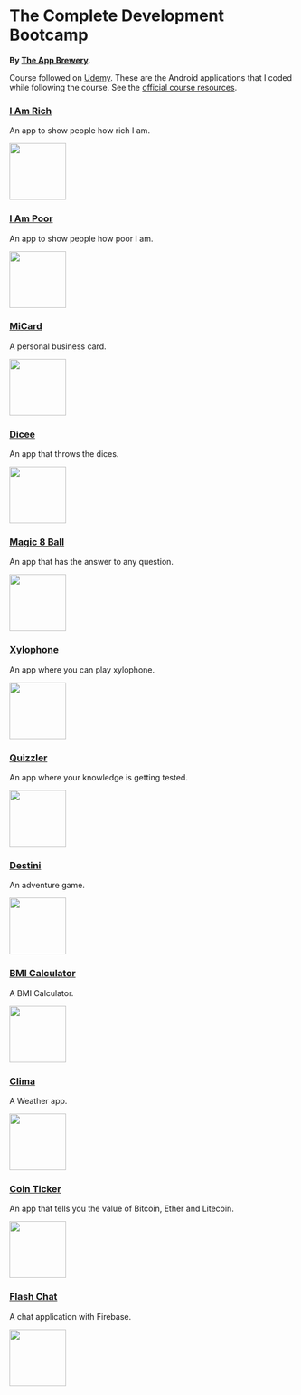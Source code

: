 # The Complete Development Bootcamp
**By [The App Brewery](https://www.appbrewery.co/).**

Course followed on [Udemy](https://www.udemy.com/course/flutter-bootcamp-with-dart). These are the Android applications that I coded while following the course. See the [official course resources](https://github.com/londonappbrewery/Flutter-Course-Resources).

### [I Am Rich](./IAmRich/)
An app to show people how rich I am.

<img src="Screenshots/IAmRich.jpg" width="100">

### [I Am Poor](./IAmPoor)
An app to show people how poor I am.

<img src="Screenshots/IAmPoor.jpg" width="100">

### [MiCard](./MiCard/)
A personal business card.

<img src="Screenshots/MiCard.jpg" width="100">

### [Dicee](./Dicee/)
An app that throws the dices.

<img src="Screenshots/Dicee.jpg" width="100">

### [Magic 8 Ball](./Magic8Ball/)
An app that has the answer to any question.

<img src="Screenshots/Magic8Ball.jpg" width="100">

### [Xylophone](./Xylophone//)
An app where you can play xylophone.

<img src="Screenshots/Xylophone.jpg" width="100">

### [Quizzler](./Quizzler/)
An app where your knowledge is getting tested.

<img src="Screenshots/Quizzler.jpg" width="100">

### [Destini](./Destini/)
An adventure game.

<img src="Screenshots/Destini.jpg" width="100">

### [BMI Calculator](./BMICalculator/)
A BMI Calculator.

<img src="Screenshots/BMICalculator.jpg" width="100">

### [Clima](./Clima/)
A Weather app.

<img src="Screenshots/Clima.jpg" width="100">

### [Coin Ticker](./CoinTicker/)
An app that tells you the value of Bitcoin, Ether and Litecoin.

<img src="Screenshots/CoinTicker.jpg" width="100">

### [Flash Chat](./FlashChat/)
A chat application with Firebase.

<img src="Screenshots/FlashChat.jpg" width="100">